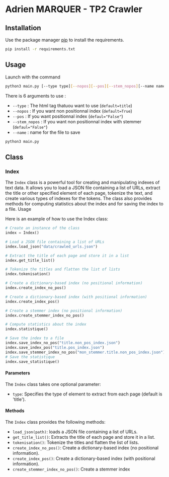 # Adrien MARQUER - TP2 Crawler


## Installation

Use the package manager [pip](https://pip.pypa.io/en/stable/) to install the requirements.

```bash
pip install -r requirements.txt
```

## Usage

Launch with the command 
```bash
python3 main.py [--type type][--nopos][--pos][--stem_nopos][--name name]
```

There is 6 arguments to use :

- `--type` : The html tag thatuou want to use (`default=title`)
- `--nopos` : If you want non positionnal index (`default=True`)
- `--pos` : If you want positionnal index (`defaul="False"`)
- `--stem_nopos` : If you want non positionnal index with stemmer (`defaul="False"`)
- `--name` : name for the file to save




```bash
python3 main.py

```


## Class

### Index

The `Index` class is a powerful tool for creating and manipulating indexes of text data. It allows you to load a JSON file containing a list of URLs, extract the title or other specified element of each page, tokenize the text, and create various types of indexes for the tokens. The class also provides methods for computing statistics about the index and for saving the index to a file.
Usage

Here is an example of how to use the Index class:
```Python
# Create an instance of the class
index = Index()

# Load a JSON file containing a list of URLs
index.load_json("data/crawled_urls.json")

# Extract the title of each page and store it in a list
index.get_title_list()

# Tokenize the titles and flatten the list of lists
index.tokenisation()

# Create a dictionary-based index (no positional information)
index.create_index_no_pos()

# Create a dictionary-based index (with positional information)
index.create_index_pos()

# Create a stemmer index (no positional information)
index.create_stemmer_index_no_pos()

# Compute statistics about the index
index.statistique()

# Save the index to a file
index.save_index_no_pos("title.non_pos_index.json")
index.save_index_pos("title.pos_index.json")
index.save_stemmer_index_no_pos("mon_stemmer.title.non_pos_index.json")
# Save the statistique
index.save_statistique()
```

#### Parameters

The `Index` class takes one optional parameter:

+ `type`: Specifies the type of element to extract from each page (default is 'title').

#### Methods

The `Index` class provides the following methods:

+ `load_json(path)`: loads a JSON file containing a list of URLs.
+ `get_title_list()`: Extracts the title of each page and store it in a list.
+ `tokenisation()`: Tokenize the titles and flatten the list of lists.
+ `create_index_no_pos()`: Create a dictionary-based index (no positional information).
+ `create_index_pos()`: Create a dictionary-based index (with positional information).
+ `create_stemmer_index_no_pos()`: Create a stemmer index